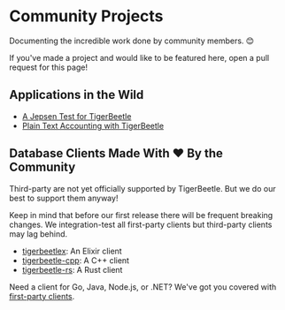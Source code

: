 # Community Projects

Documenting the incredible work done by community members. 😊

If you've made a project and would like to be featured here, open a
pull request for this page!

## Applications in the Wild

* [A Jepsen Test for TigerBeetle](https://github.com/nurturenature/jepsen-tigerbeetle)
* [Plain Text Accounting with TigerBeetle](https://github.com/pondersource/pta-tb-experiment#pta-tb-experiment)

## Database Clients Made With ❤️ By the Community

Third-party are not yet officially supported by TigerBeetle. But we do
our best to support them anyway!

Keep in mind that before our first release there will be frequent breaking
changes. We integration-test all first-party clients but third-party
clients may lag behind.

* [tigerbeetlex](https://github.com/rbino/tigerbeetlex): An Elixir client
* [tigerbeetle-cpp](https://github.com/kassane/tigerbeetle-cpp): A C++ client
* [tigerbeetle-rs](https://github.com/ZetaNumbers/tigerbeetle-rs): A Rust client

Need a client for Go, Java, Node.js, or .NET? We've got you covered
with [first-party
clients](https://github.com/tigerbeetledb/tigerbeetle/tree/main/src/clients).
